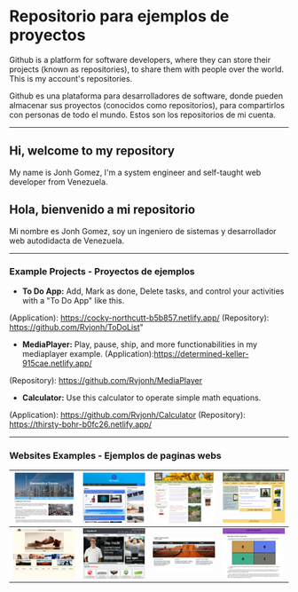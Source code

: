 # Repositorio para ejemplos de proyectos

Github is a platform for software developers, where they can store their projects (known as repositories), to share them with people over the world. This is my account's repositories.

Github es una plataforma para desarrolladores de software, donde pueden almacenar sus proyectos (conocidos como repositorios), para compartirlos con personas de todo el mundo. Estos son los repositorios de mi cuenta.


---
## Hi, welcome to my repository
My name is Jonh Gomez, I'm a system engineer and self-taught web developer from Venezuela.

## Hola, bienvenido a mi repositorio
Mi nombre es Jonh Gomez, soy un ingeniero de sistemas y desarrollador web autodidacta de Venezuela.

---
### Example Projects - Proyectos de ejemplos

* **To Do App:** Add, Mark as done, Delete tasks, and control your activities with a "To Do App" like this.

(Application): https://cocky-northcutt-b5b857.netlify.app/
(Repository): https://github.com/Rvjonh/ToDoList"

* **MediaPlayer:** Play, pause, ship, and more functionabilities in my mediaplayer example.
(Application):https://determined-keller-915cae.netlify.app/

(Repository): https://github.com/Rvjonh/MediaPlayer

* **Calculator:** Use this calculator to operate simple math equations.

(Application): https://github.com/Rvjonh/Calculator
(Repository): https://thirsty-bohr-b0fc26.netlify.app/


---
### Websites Examples - Ejemplos de paginas webs

|[![Website-1](Assets/website-images/website-1-min.png)](https://ecstatic-banach-d58de6.netlify.app/ "website-1")|[![Website-2](Assets/website-images/website-2-min.png)](https://naughty-newton-f08d63.netlify.app/ "website-2")|[![Website-3](Assets/website-images/website-3-min.png)](https://dazzling-shaw-566991.netlify.app/ "website-3")|[![Website-4](Assets/website-images/website-4-min.png)](https://thirsty-bardeen-70c364.netlify.app/ "website-4")|
|---|---|---|---|
|[![Website-5](Assets/website-images/website-5-min.png)](https://objective-liskov-3c2e0f.netlify.app/ "website-5")|[![Website-6](Assets/website-images/website-6-min.png)](https://upbeat-payne-47c93e.netlify.app/ "website-6")|[![Website-7](Assets/website-images/website-7-min.png)](https://musing-wing-7f7ee4.netlify.app/# "website-7")|[![Website-8](Assets/website-images/website-8-min.png)](https://sad-visvesvaraya-feb9c0.netlify.app/ "website-8")|